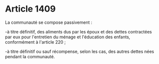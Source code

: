 # Article 1409

La communauté se compose passivement :

-à titre définitif, des aliments dus par les époux et des dettes contractées par eux pour l'entretien du ménage et l'éducation des enfants, conformément à l'article 220 ;

-à titre définitif ou sauf récompense, selon les cas, des autres dettes nées pendant la communauté.
